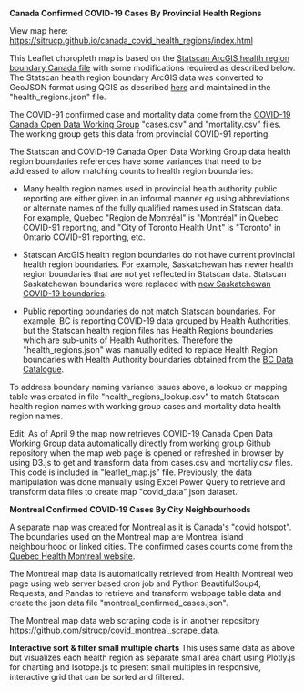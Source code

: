 **Canada Confirmed COVID-19 Cases By Provincial Health Regions**

View map here:
<a href="https://sitrucp.github.io/canada_covid_health_regions/index.html">https://sitrucp.github.io/canada_covid_health_regions/index.html</a>

This Leaflet choropleth map is based on the <a href="https://www150.statcan.gc.ca/n1/pub/82-402-x/2018001/hrbf-flrs-eng.htm">Statscan ArcGIS health region boundary Canada file</a> with some modifications required as described below. The Statscan health region boundary ArcGIS data was converted to GeoJSON format using QGIS as described <a href="https://gis.stackexchange.com/questions/354142/what-is-this-coordinate-system-from-esri-and-how-do-i-convert-it-to-regular-coor/354144?noredirect=1#comment584986_354144">here</a> and maintained in the "health_regions.json" file.

The COVID-91 confirmed case and mortality data come from the <a href = "https://github.com/ishaberry/Covid19Canada">COVID-19 Canada Open Data Working Group</a> "cases.csv" and "mortality.csv" files. The working group gets this data from provincial COVID-91 reporting. 

The Statscan and COVID-19 Canada Open Data Working Group data health region boundaries references have some variances that need to be addressed to allow matching counts to health region boundaries: 

* Many health region names used in provincial health authority public reporting are either given in an informal manner eg using abbreviations or alternate names of the fully qualified names used in Statscan data. For example, Quebec "Région de Montréal" is "Montréal" in Quebec COVID-91 reporting, and "City of Toronto Health Unit" is "Toronto" in Ontario COVID-91 reporting, etc.

* Statscan ArcGIS health region boundaries do not have current provincial health region boundaries. For example, Saskatchewan has newer health region boundaries that are not yet reflected in Statscan data. Statscan Saskatchewan boundaries were replaced with <a href="https://hub-saskatchewan.opendata.arcgis.com/datasets/saskatchewan-covid-19-boundaries">new Saskatchewan COVID-19 boundaries</a>.

* Public reporting boundaries do not match Statscan boundaries. For example, BC is reporting COVID-19 data grouped by Health Authorities, but the Statscan health region files has Health Regions boundaries which are sub-units of Health Authorities. Therefore the "health_regions.json" was manually edited to replace Health Region boundaries with Health Authority boundaries obtained from the <a href="https://catalogue.data.gov.bc.ca/dataset/health-authority-boundaries">BC Data Catalogue</a>.

To address boundary naming variance issues above, a lookup or mapping table was created in file "health_regions_lookup.csv" to match Statscan health region names with working group cases and mortality data health region names.

Edit: As of April 9 the map now retrieves COVID-19 Canada Open Data Working Group data  automatically directly from working group Github repository when the map web page is opened or refreshed in browser by using D3.js to get and transform data from cases.csv and mortaliy.csv files. This code is included in "leaflet_map.js" file. Previously, the  data manipulation was done manually using Excel Power Query to retrieve and transform data files to create map "covid_data" json dataset.

**Montreal Confirmed COVID-19 Cases By City Neighbourhoods**

A separate map was created for Montreal as it is Canada's "covid hotspot". The boundaries used on the Montreal map are Montreal island neighbourhood or linked cities. The confirmed cases counts come from the <a href = "https://santemontreal.qc.ca/en/public/coronavirus-covid-19/">Quebec Health Montreal website</a>. 

The Montreal map data is automatically retrieved from Health Montreal web page using web server based cron job and Python BeautifulSoup4, Requests, and Pandas to retrieve and transform webpage table data and create the json data file "montreal_confirmed_cases.json". 

The Montreal map data web scraping code is in another repository <a href = "https://github.com/sitrucp/covid_montreal_scrape_data">https://github.com/sitrucp/covid_montreal_scrape_data</a>.

**Interactive sort & filter small multiple charts**
This uses same data as above but visualizes each health region as separate small area chart using Plotly.js for charting and Isotope.js to present small multiples in responsive, interactive grid that can be sorted and filtered.

